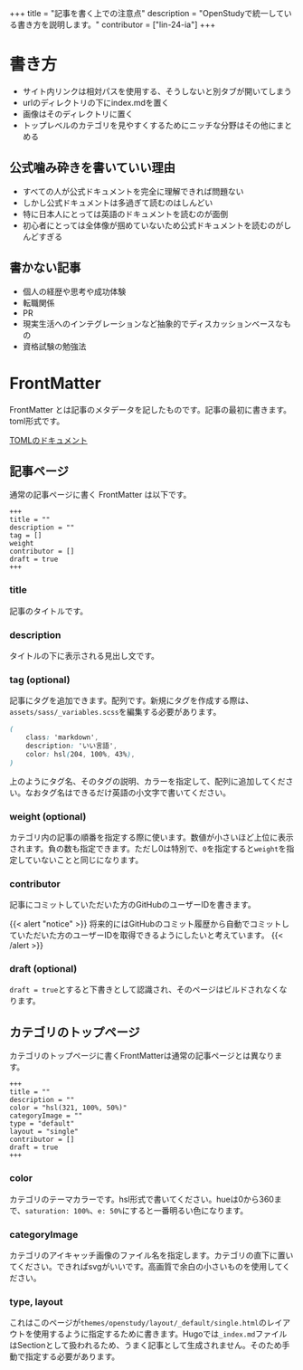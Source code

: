 +++
title = "記事を書く上での注意点"
description = "OpenStudyで統一している書き方を説明します。"
contributor = ["lin-24-ia"]
+++

# 書き方

- サイト内リンクは相対パスを使用する、そうしないと別タブが開いてしまう
- urlのディレクトリの下にindex.mdを置く
- 画像はそのディレクトリに置く
- トップレベルのカテゴリを見やすくするためにニッチな分野はその他にまとめる

##  公式噛み砕きを書いていい理由

- すべての人が公式ドキュメントを完全に理解できれば問題ない
- しかし公式ドキュメントは多過ぎて読むのはしんどい
- 特に日本人にとっては英語のドキュメントを読むのが面倒
- 初心者にとっては全体像が掴めていないため公式ドキュメントを読むのがしんどすぎる

## 書かない記事

- 個人の経歴や思考や成功体験
- 転職関係
- PR
- 現実生活へのインテグレーションなど抽象的でディスカッションベースなもの
- 資格試験の勉強法

# FrontMatter

FrontMatter とは記事のメタデータを記したものです。記事の最初に書きます。toml形式です。

[TOMLのドキュメント](https://toml.io/ja/v0.4.0)

## 記事ページ

通常の記事ページに書く FrontMatter は以下です。

    +++
    title = ""
    description = ""
    tag = []
    weight
    contributor = []
    draft = true
    +++

### title

記事のタイトルです。

### description

タイトルの下に表示される見出し文です。

### tag (optional)

記事にタグを追加できます。配列です。新規にタグを作成する際は、`assets/sass/_variables.scss`を編集する必要があります。

```scss {title="_variables.scss"}
(
    class: 'markdown',
    description: 'いい言語',
    color: hsl(204, 100%, 43%),
)
```

上のようにタグ名、そのタグの説明、カラーを指定して、配列に追加してください。なおタグ名はできるだけ英語の小文字で書いてください。

### weight (optional)

カテゴリ内の記事の順番を指定する際に使います。数値が小さいほど上位に表示されます。負の数も指定できます。ただし0は特別で、`0`を指定すると`weight`を指定していないことと同じになります。

### contributor

記事にコミットしていただいた方のGitHubのユーザーIDを書きます。

{{< alert "notice" >}}
将来的にはGitHubのコミット履歴から自動でコミットしていただいた方のユーザーIDを取得できるようにしたいと考えています。
{{< /alert >}}

### draft (optional)

`draft = true`とすると下書きとして認識され、そのページはビルドされなくなります。

## カテゴリのトップページ

カテゴリのトップページに書くFrontMatterは通常の記事ページとは異なります。

    +++
    title = ""
    description = ""
    color = "hsl(321, 100%, 50%)"
    categoryImage = ""
    type = "default"
    layout = "single"
    contributor = []
    draft = true
    +++

### color

カテゴリのテーマカラーです。hsl形式で書いてください。hueは0から360まで、`saturation: 100%`、`e: 50%`にすると一番明るい色になります。

### categoryImage

カテゴリのアイキャッチ画像のファイル名を指定します。カテゴリの直下に置いてください。できればsvgがいいです。高画質で余白の小さいものを使用してください。

### type, layout

これはこのページが`themes/openstudy/layout/_default/single.html`のレイアウトを使用するように指定するために書きます。Hugoでは`_index.md`ファイルはSectionとして扱われるため、うまく記事として生成されません。そのため手動で指定する必要があります。